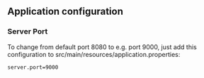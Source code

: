 ## Application configuration

### Server Port

To change from default port 8080 to e.g. port 9000, just add this configuration to src/main/resources/application.properties:

```
server.port=9000
```
